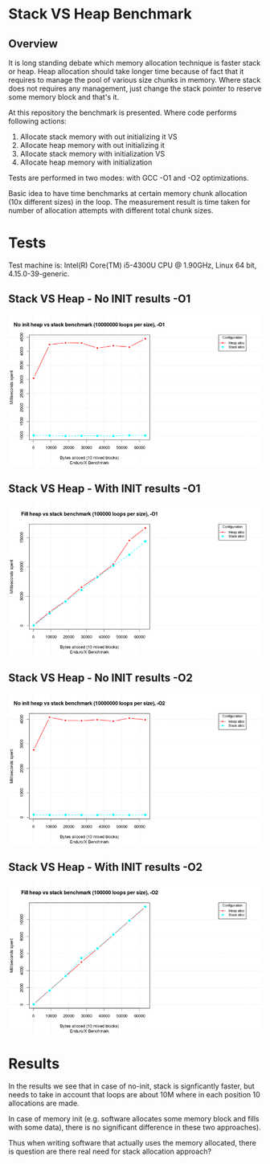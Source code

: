 # Stack VS Heap Benchmark

## Overview

It is long standing debate which memory allocation technique is faster stack
or heap. Heap allocation should take longer time because of fact that it requires
to manage the pool of various size chunks in memory. Where stack does not requires
any management, just change the stack pointer to reserve some memory block and
that's it.

At this repository the benchmark is presented. Where code performs following
actions:

1. Allocate stack memory with out initializing it
VS
2. Allocate heap memory with out initializing it
3. Allocate stack memory with initialization
VS
4. Allocate heap memory with initialization

Tests are performed in two modes: with GCC -O1 and -O2 optimizations.

Basic idea to have time benchmarks at certain memory chunk allocation (10x different sizes)
in the loop. The measurement result is time taken for number of allocation attempts
with different total chunk sizes.


# Tests

Test machine is: Intel(R) Core(TM) i5-4300U CPU @ 1.90GHz, Linux 64 bit, 4.15.0-39-generic.

## Stack VS Heap - No INIT results -O1

![Alt text](noinit1.png?raw=true "Stack VS Heap O1, no init")

## Stack VS Heap - With INIT results -O1

![Alt text](filled1.png?raw=true "Stack VS Heap O1, have init")

## Stack VS Heap - No INIT results -O2

![Alt text](noinit2.png?raw=true "Stack VS Heap O2, no init")

## Stack VS Heap - With INIT results -O2

![Alt text](filled2.png?raw=true "Stack VS Heap O2, have init")

# Results

In the results we see that in case of no-init, stack is signficantly faster,
but needs to take in account that loops are about 10M where in each position
10 allocations are made.

In case of memory init (e.g. software allocates some memory block and fills with
some data), there is no significant difference in these two approaches).

Thus when writing software that actually uses the memory allocated, there is question
are there real need for stack allocation approach?









